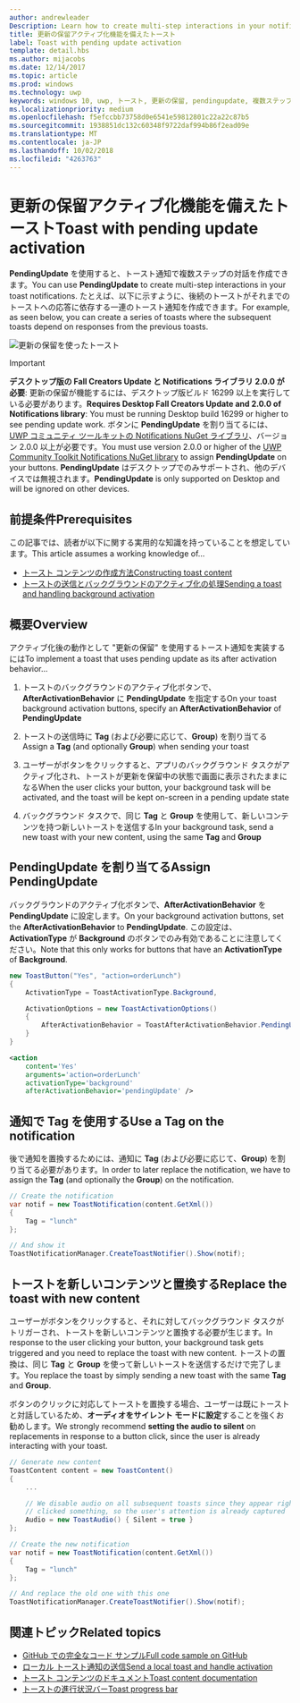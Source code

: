 ```yaml
---
author: andrewleader
Description: Learn how to create multi-step interactions in your notifications.
title: 更新の保留アクティブ化機能を備えたトースト
label: Toast with pending update activation
template: detail.hbs
ms.author: mijacobs
ms.date: 12/14/2017
ms.topic: article
ms.prod: windows
ms.technology: uwp
keywords: windows 10, uwp, トースト, 更新の保留, pendingupdate, 複数ステップの対話, 複数ステップの対話機能
ms.localizationpriority: medium
ms.openlocfilehash: f5efccbb73758d0e6541e59812801c22a22c87b5
ms.sourcegitcommit: 1938851dc132c60348f9722daf994b86f2ead09e
ms.translationtype: MT
ms.contentlocale: ja-JP
ms.lasthandoff: 10/02/2018
ms.locfileid: "4263763"
---
```

# <a name="toast-with-pending-update-activation"></a><span data-ttu-id="5618a-103">更新の保留アクティブ化機能を備えたトースト</span><span class="sxs-lookup"><span data-stu-id="5618a-103">Toast with pending update activation</span></span>

<span data-ttu-id="5618a-104">**PendingUpdate** を使用すると、トースト通知で複数ステップの対話を作成できます。</span><span class="sxs-lookup"><span data-stu-id="5618a-104">You can use **PendingUpdate** to create multi-step interactions in your toast notifications.</span></span> <span data-ttu-id="5618a-105">たとえば、以下に示すように、後続のトーストがそれまでのトーストへの応答に依存する一連のトースト通知を作成できます。</span><span class="sxs-lookup"><span data-stu-id="5618a-105">For example, as seen below, you can create a series of toasts where the subsequent toasts depend on responses from the previous toasts.</span></span>

![更新の保留を使ったトースト](images/toast-pendingupdate.gif)

> [!IMPORTANT]
> <span data-ttu-id="5618a-107">**デスクトップ版の Fall Creators Update と Notifications ライブラリ 2.0.0 が必要**: 更新の保留が機能するには、デスクトップ版ビルド 16299 以上を実行している必要があります。</span><span class="sxs-lookup"><span data-stu-id="5618a-107">**Requires Desktop Fall Creators Update and 2.0.0 of Notifications library**: You must be running Desktop build 16299 or higher to see pending update work.</span></span> <span data-ttu-id="5618a-108">ボタンに **PendingUpdate** を割り当てるには、[UWP コミュニティ ツールキットの Notifications NuGet ライブラリ](https://www.nuget.org/packages/Microsoft.Toolkit.Uwp.Notifications/)、バージョン 2.0.0 以上が必要です。</span><span class="sxs-lookup"><span data-stu-id="5618a-108">You must use version 2.0.0 or higher of the [UWP Community Toolkit Notifications NuGet library](https://www.nuget.org/packages/Microsoft.Toolkit.Uwp.Notifications/) to assign **PendingUpdate** on your buttons.</span></span> <span data-ttu-id="5618a-109">**PendingUpdate** はデスクトップでのみサポートされ、他のデバイスでは無視されます。</span><span class="sxs-lookup"><span data-stu-id="5618a-109">**PendingUpdate** is only supported on Desktop and will be ignored on other devices.</span></span>


## <a name="prerequisites"></a><span data-ttu-id="5618a-110">前提条件</span><span class="sxs-lookup"><span data-stu-id="5618a-110">Prerequisites</span></span>

<span data-ttu-id="5618a-111">この記事では、読者が以下に関する実用的な知識を持っていることを想定しています。</span><span class="sxs-lookup"><span data-stu-id="5618a-111">This article assumes a working knowledge of...</span></span>

- [<span data-ttu-id="5618a-112">トースト コンテンツの作成方法</span><span class="sxs-lookup"><span data-stu-id="5618a-112">Constructing toast content</span></span>](adaptive-interactive-toasts.md)
- [<span data-ttu-id="5618a-113">トーストの送信とバックグラウンドのアクティブ化の処理</span><span class="sxs-lookup"><span data-stu-id="5618a-113">Sending a toast and handling background activation</span></span>](send-local-toast.md)


## <a name="overview"></a><span data-ttu-id="5618a-114">概要</span><span class="sxs-lookup"><span data-stu-id="5618a-114">Overview</span></span>

<span data-ttu-id="5618a-115">アクティブ化後の動作として "更新の保留" を使用するトースト通知を実装するには</span><span class="sxs-lookup"><span data-stu-id="5618a-115">To implement a toast that uses pending update as its after activation behavior...</span></span>

1. <span data-ttu-id="5618a-116">トーストのバックグラウンドのアクティブ化ボタンで、**AfterActivationBehavior** に **PendingUpdate** を指定する</span><span class="sxs-lookup"><span data-stu-id="5618a-116">On your toast background activation buttons, specify an **AfterActivationBehavior** of **PendingUpdate**</span></span>

2. <span data-ttu-id="5618a-117">トーストの送信時に **Tag** (および必要に応じて、**Group**) を割り当てる</span><span class="sxs-lookup"><span data-stu-id="5618a-117">Assign a **Tag** (and optionally **Group**) when sending your toast</span></span>

3. <span data-ttu-id="5618a-118">ユーザーがボタンをクリックすると、アプリのバックグラウンド タスクがアクティブ化され、トーストが更新を保留中の状態で画面に表示されたままになる</span><span class="sxs-lookup"><span data-stu-id="5618a-118">When the user clicks your button, your background task will be activated, and the toast will be kept on-screen in a pending update state</span></span>

4. <span data-ttu-id="5618a-119">バックグラウンド タスクで、同じ **Tag** と **Group** を使用して、新しいコンテンツを持つ新しいトーストを送信する</span><span class="sxs-lookup"><span data-stu-id="5618a-119">In your background task, send a new toast with your new content, using the same **Tag** and **Group**</span></span>


## <a name="assign-pendingupdate"></a><span data-ttu-id="5618a-120">PendingUpdate を割り当てる</span><span class="sxs-lookup"><span data-stu-id="5618a-120">Assign PendingUpdate</span></span>

<span data-ttu-id="5618a-121">バックグラウンドのアクティブ化ボタンで、**AfterActivationBehavior** を **PendingUpdate** に設定します。</span><span class="sxs-lookup"><span data-stu-id="5618a-121">On your background activation buttons, set the **AfterActivationBehavior** to **PendingUpdate**.</span></span> <span data-ttu-id="5618a-122">この設定は、**ActivationType** が **Background** のボタンでのみ有効であることに注意してください。</span><span class="sxs-lookup"><span data-stu-id="5618a-122">Note that this only works for buttons that have an **ActivationType** of **Background**.</span></span>

```csharp
new ToastButton("Yes", "action=orderLunch")
{
    ActivationType = ToastActivationType.Background,

    ActivationOptions = new ToastActivationOptions()
    {
        AfterActivationBehavior = ToastAfterActivationBehavior.PendingUpdate
    }
}
```

```xml
<action
    content='Yes'
    arguments='action=orderLunch'
    activationType='background'
    afterActivationBehavior='pendingUpdate' />
```


## <a name="use-a-tag-on-the-notification"></a><span data-ttu-id="5618a-123">通知で Tag を使用する</span><span class="sxs-lookup"><span data-stu-id="5618a-123">Use a Tag on the notification</span></span>

<span data-ttu-id="5618a-124">後で通知を置換するためには、通知に **Tag** (および必要に応じて、**Group**) を割り当てる必要があります。</span><span class="sxs-lookup"><span data-stu-id="5618a-124">In order to later replace the notification, we have to assign the **Tag** (and optionally the **Group**) on the notification.</span></span>

```csharp
// Create the notification
var notif = new ToastNotification(content.GetXml())
{
    Tag = "lunch"
};

// And show it
ToastNotificationManager.CreateToastNotifier().Show(notif);
```


## <a name="replace-the-toast-with-new-content"></a><span data-ttu-id="5618a-125">トーストを新しいコンテンツと置換する</span><span class="sxs-lookup"><span data-stu-id="5618a-125">Replace the toast with new content</span></span>

<span data-ttu-id="5618a-126">ユーザーがボタンをクリックすると、それに対してバックグラウンド タスクがトリガーされ、トーストを新しいコンテンツと置換する必要が生じます。</span><span class="sxs-lookup"><span data-stu-id="5618a-126">In response to the user clicking your button, your background task gets triggered and you need to replace the toast with new content.</span></span> <span data-ttu-id="5618a-127">トーストの置換は、同じ **Tag** と **Group** を使って新しいトーストを送信するだけで完了します。</span><span class="sxs-lookup"><span data-stu-id="5618a-127">You replace the toast by simply sending a new toast with the same **Tag** and **Group**.</span></span>

<span data-ttu-id="5618a-128">ボタンのクリックに対応してトーストを置換する場合、ユーザーは既にトーストと対話しているため、**オーディオをサイレント モードに設定**することを強くお勧めします。</span><span class="sxs-lookup"><span data-stu-id="5618a-128">We strongly recommend **setting the audio to silent** on replacements in response to a button click, since the user is already interacting with your toast.</span></span>

```csharp
// Generate new content
ToastContent content = new ToastContent()
{
    ...

    // We disable audio on all subsequent toasts since they appear right after the user
    // clicked something, so the user's attention is already captured
    Audio = new ToastAudio() { Silent = true }
};

// Create the new notification
var notif = new ToastNotification(content.GetXml())
{
    Tag = "lunch"
};

// And replace the old one with this one
ToastNotificationManager.CreateToastNotifier().Show(notif);
```


## <a name="related-topics"></a><span data-ttu-id="5618a-129">関連トピック</span><span class="sxs-lookup"><span data-stu-id="5618a-129">Related topics</span></span>

- [<span data-ttu-id="5618a-130">GitHub での完全なコード サンプル</span><span class="sxs-lookup"><span data-stu-id="5618a-130">Full code sample on GitHub</span></span>](https://github.com/WindowsNotifications/quickstart-toast-pending-update)
- [<span data-ttu-id="5618a-131">ローカル トースト通知の送信</span><span class="sxs-lookup"><span data-stu-id="5618a-131">Send a local toast and handle activation</span></span>](send-local-toast.md)
- [<span data-ttu-id="5618a-132">トースト コンテンツのドキュメント</span><span class="sxs-lookup"><span data-stu-id="5618a-132">Toast content documentation</span></span>](adaptive-interactive-toasts.md)
- [<span data-ttu-id="5618a-133">トーストの進行状況バー</span><span class="sxs-lookup"><span data-stu-id="5618a-133">Toast progress bar</span></span>](toast-progress-bar.md)